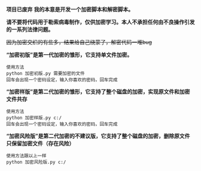 **项目已废弃**
**我的本意是开发一个加密脚本和解密脚本。**
    
**请不要将代码用于勒索病毒制作，仅供加密学习。本人不承担任何由不良操作引发的一系列法律问题。**

~~因为加密交织的有些多，结果给自己绕蒙了，解密代码一堆bug~~

**“加密初版”是第一代加密的雏形，它支持单文件加密。**

    使用方法
    python 加密初版.py 需要加密的文件
    回车会出现一个密码设定，输入你喜欢的密码，回车完成


**“加密样版”是第二代加密的雏形，它支持了整个磁盘的加密，实现原文件和加密文件共存**

    使用方法
    python 加密样版.py c:/
    回车会出现一个密码设定，输入你喜欢的密码，回车完成

**“加密风险版”是第二代加密的不建议版，它支持了整个磁盘的加密，删除原文件只保留加密文件（存在风险）**

    使用方法跟以上一样
    python 加密风险版.py c:/
